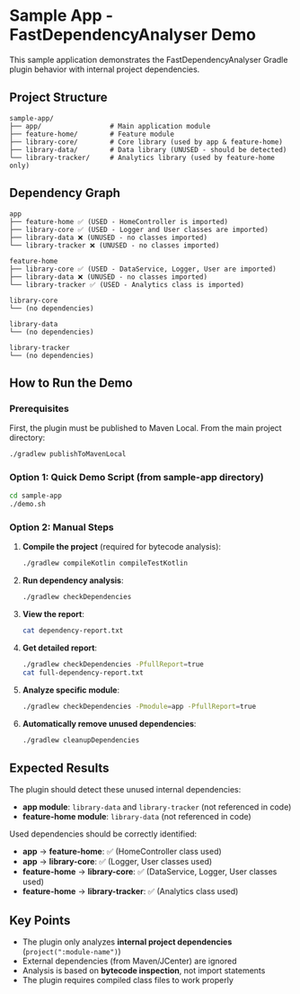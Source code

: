 # Sample App - FastDependencyAnalyser Demo

This sample application demonstrates the FastDependencyAnalyser Gradle plugin behavior with internal project dependencies.

## Project Structure

```
sample-app/
├── app/                 # Main application module
├── feature-home/        # Feature module
├── library-core/        # Core library (used by app & feature-home)
├── library-data/        # Data library (UNUSED - should be detected)
└── library-tracker/     # Analytics library (used by feature-home only)
```

## Dependency Graph

```
app
├── feature-home ✅ (USED - HomeController is imported)
├── library-core ✅ (USED - Logger and User classes are imported)
├── library-data ❌ (UNUSED - no classes imported)
└── library-tracker ❌ (UNUSED - no classes imported)

feature-home
├── library-core ✅ (USED - DataService, Logger, User are imported)
├── library-data ❌ (UNUSED - no classes imported)
└── library-tracker ✅ (USED - Analytics class is imported)

library-core
└── (no dependencies)

library-data
└── (no dependencies)

library-tracker
└── (no dependencies)
```

## How to Run the Demo

### Prerequisites
First, the plugin must be published to Maven Local. From the main project directory:
```bash
./gradlew publishToMavenLocal
```

### Option 1: Quick Demo Script (from sample-app directory)
```bash
cd sample-app
./demo.sh
```

### Option 2: Manual Steps

1. **Compile the project** (required for bytecode analysis):
   ```bash
   ./gradlew compileKotlin compileTestKotlin
   ```

2. **Run dependency analysis**:
   ```bash
   ./gradlew checkDependencies
   ```

3. **View the report**:
   ```bash
   cat dependency-report.txt
   ```

4. **Get detailed report**:
   ```bash
   ./gradlew checkDependencies -PfullReport=true
   cat full-dependency-report.txt
   ```

5. **Analyze specific module**:
   ```bash
   ./gradlew checkDependencies -Pmodule=app -PfullReport=true
   ```

6. **Automatically remove unused dependencies**:
   ```bash
   ./gradlew cleanupDependencies
   ```

## Expected Results

The plugin should detect these unused internal dependencies:

- **app module**: `library-data` and `library-tracker` (not referenced in code)
- **feature-home module**: `library-data` (not referenced in code)

Used dependencies should be correctly identified:
- **app** → **feature-home**: ✅ (HomeController class used)
- **app** → **library-core**: ✅ (Logger, User classes used)
- **feature-home** → **library-core**: ✅ (DataService, Logger, User classes used)
- **feature-home** → **library-tracker**: ✅ (Analytics class used)

## Key Points

- The plugin only analyzes **internal project dependencies** (`project(":module-name")`)
- External dependencies (from Maven/JCenter) are ignored
- Analysis is based on **bytecode inspection**, not import statements
- The plugin requires compiled class files to work properly